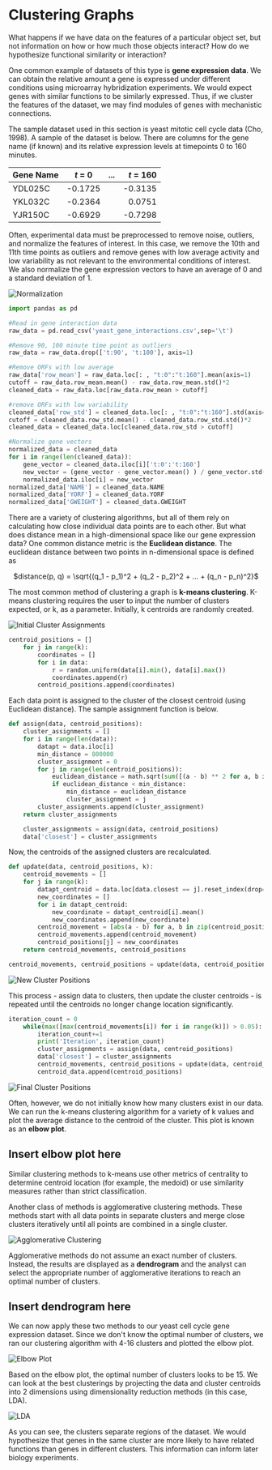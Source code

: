# Clustering Graphs

What happens if we have data on the features of a particular object set, but not information on how or how much those objects interact? How do we hypothesize functional similarity or interaction?

One common example of datasets of this type is **gene expression data**. We can obtain the relative amount a gene is expressed under different conditions using microarray hybridization experiments. We would expect genes with similar functions to be similarly expressed. Thus, if we cluster the features of the dataset, we may find modules of genes with mechanistic connections.

The sample dataset used in this section is yeast mitotic cell cycle data (Cho, 1998). A sample of the dataset is below. There are columns for the gene name (if known) and its relative expression levels at timepoints 0 to 160 minutes.

| Gene Name   | *t* = 0 |  ...  | *t* = 160 |
| :---        | :----:  |:----: |      ---: |
| YDL025C     | -0.1725 |       | -0.3135   |
| YKL032C     | -0.2364 |       | 0.0751    |
|YJR150C      |-0.6929  |       |-0.7298    |

Often, experimental data must be preprocessed to remove noise, outliers, and normalize the features of interest. In this case, we remove the 10th and 11th time points as outliers and remove genes with low average activity and low variability as not relevant to the environmental conditions of interest. We also normalize the gene expression vectors to have an average of 0 and a standard deviation of 1.

![Normalization](normalization.jpg)

```python
import pandas as pd

#Read in gene interaction data
raw_data = pd.read_csv('yeast_gene_interactions.csv',sep='\t')

#Remove 90, 100 minute time point as outliers
raw_data = raw_data.drop(['t:90', 't:100'], axis=1)

#Remove ORFs with low average 
raw_data['row_mean'] = raw_data.loc[: , "t:0":"t:160"].mean(axis=1)
cutoff = raw_data.row_mean.mean() - raw_data.row_mean.std()*2
cleaned_data = raw_data.loc[raw_data.row_mean > cutoff]

#remove ORFs with low variability
cleaned_data['row_std'] = cleaned_data.loc[: , "t:0":"t:160"].std(axis=1)
cutoff = cleaned_data.row_std.mean() - cleaned_data.row_std.std()*2
cleaned_data = cleaned_data.loc[cleaned_data.row_std > cutoff]

#Normalize gene vectors 
normalized_data = cleaned_data
for i in range(len(cleaned_data)):
    gene_vector = cleaned_data.iloc[i]['t:0':'t:160']
    new_vector = (gene_vector - gene_vector.mean() ) / gene_vector.std()
    normalized_data.iloc[i] = new_vector
normalized_data['NAME'] = cleaned_data.NAME
normalized_data['YORF'] = cleaned_data.YORF
normalized_data['GWEIGHT'] = cleaned_data.GWEIGHT

```

There are a variety of clustering algorithms, but all of them rely on calculating how close individual data points are to each other. But what does distance mean in a high-dimensional space like our gene expression data? One common distance metric is the **Euclidean distance**. The euclidean distance between two points in n-dimensional space is defined as 

 <center>

$distance(p, q) = \sqrt{(q_1 - p_1)^2 + (q_2 - p_2)^2 + ... + (q_n - p_n)^2}$
 
</center>

The most common method of clustering a graph is **k-means clustering**. K-means clustering requires the user to input the number of clusters expected, or k, as a parameter. Initially, k centroids are randomly created.

![Initial Cluster Assignments](initialclusters.jpg)

```python
centroid_positions = []
    for j in range(k):
        coordinates = []
        for i in data:
            r = random.uniform(data[i].min(), data[i].max())
            coordinates.append(r)
        centroid_positions.append(coordinates)
```

Each data point is assigned to the cluster of the closest centroid (using Euclidean distance). The sample assignment function is below.

```python
def assign(data, centroid_positions):
    cluster_assignments = []
    for i in range(len(data)):
        datapt = data.iloc[i]
        min_distance = 800000
        cluster_assignment = 0
        for j in range(len(centroid_positions)):
            euclidean_distance = math.sqrt(sum([(a - b) ** 2 for a, b in zip(centroid_positions[j], datapt)]))
            if euclidean_distance < min_distance:
                min_distance = euclidean_distance
                cluster_assignment = j
        cluster_assignments.append(cluster_assignment)
    return cluster_assignments

    cluster_assignments = assign(data, centroid_positions)
    data['closest'] = cluster_assignments
```

Now, the centroids of the assigned clusters are recalculated. 


```python
def update(data, centroid_positions, k):
    centroid_movements = []
    for j in range(k):
        datapt_centroid = data.loc[data.closest == j].reset_index(drop=True).loc[1:, 't:0':'t:160']
        new_coordinates = []
        for i in datapt_centroid:
            new_coordinate = datapt_centroid[i].mean()
            new_coordinates.append(new_coordinate)
        centroid_movement = [abs(a - b) for a, b in zip(centroid_positions[j], coord)]
        centroid_movements.append(centroid_movement)
        centroid_positions[j] = new_coordinates
    return centroid_movements, centroid_positions

centroid_movements, centroid_positions = update(data, centroid_positions, k)
```

![New Cluster Positions](newclusters.jpg)

This process - assign data to clusters, then update the cluster centroids - is repeated until the centroids no longer change location significantly.

```python
iteration_count = 0
    while(max([max(centroid_movements[i]) for i in range(k)]) > 0.05):
        iteration_count+=1
        print('Iteration', iteration_count)
        cluster_assignments = assign(data, centroid_positions)
        data['closest'] = cluster_assignments
        centroid_movements, centroid_positions = update(data, centroid_positions, k)
        centroid_data.append(centroid_positions)
```

![Final Cluster Positions](finalclusters.jpg)

Often, however, we do not initially know how many clusters exist in our data. We can run the k-means clustering algorithm for a variety of k values and plot the average distance to the centroid of the cluster. This plot is known as an **elbow plot**. 

## Insert elbow plot here

Similar clustering methods to k-means use other metrics of centrality to determine centroid location (for example, the medoid) or use similarity measures rather than strict classification. 

Another class of methods is agglomerative clustering methods. These methods start with all data points in separate clusters and merge close clusters iteratively until all points are combined in a single cluster. 

![Agglomerative Clustering](agglomerative.jpg)

Agglomerative methods do not assume an exact number of clusters. Instead, the results are displayed as a **dendrogram** and the analyst can select the appropriate number of agglomerative iterations to reach an optimal number of clusters.

## Insert dendrogram here

We can now apply these two methods to our yeast cell cycle gene expression dataset. Since we don't know the optimal number of clusters, we ran our clustering algorithm with 4-16 clusters and plotted the elbow plot.

![Elbow Plot](elbow_plot.png)

Based on the elbow plot, the optimal number of clusters looks to be 15. We can look at the best clusterings by projecting the data and cluster centroids into 2 dimensions using dimensionality reduction methods (in this case, LDA). 

![LDA](lda.png)

As you can see, the clusters separate regions of the dataset. We would hypothesize that genes in the same cluster are more likely to have related functions than genes in different clusters. This information can inform later biology experiments.